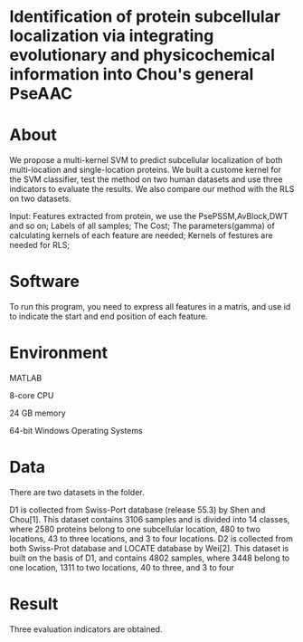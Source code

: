 # Identification of protein subcellular localization via integrating evolutionary and physicochemical information into Chou's general PseAAC

# About
We propose a multi-kernel SVM to predict subcellular localization of both multi-location and single-location proteins. We built a custome kernel for the SVM classifier, test the method on two human datasets and use three indicators to evaluate the results. We also compare our method with the RLS on two datasets. 

Input: Features extracted from protein, we use the PsePSSM,AvBlock,DWT and so on;
Labels of all samples;
The Cost;
The parameters(gamma) of calculating kernels of each feature are needed;
Kernels of festures are needed for RLS;

# Software
To run this program, you need to express all features in a matris, and use id to indicate the start and end position of each feature.

# Environment
MATLAB

8-core CPU

24 GB memory

64-bit Windows Operating Systems

# Data
There are two datasets in the folder.

D1 is collected from Swiss-Port database (release 55.3) by Shen and Chou[1]. This dataset contains 3106 samples and is divided into 14 classes, where 2580 proteins belong to one subcellular location, 480 to two locations, 43 to three locations, and 3 to four locations.
D2 is collected from both Swiss-Prot database and LOCATE database by Wei[2]. This dataset is built on the basis of D1, and contains 4802 samples, where 3448 belong to one location, 1311 to two locations, 40 to three, and 3 to four

# Result
Three evaluation indicators are obtained.
